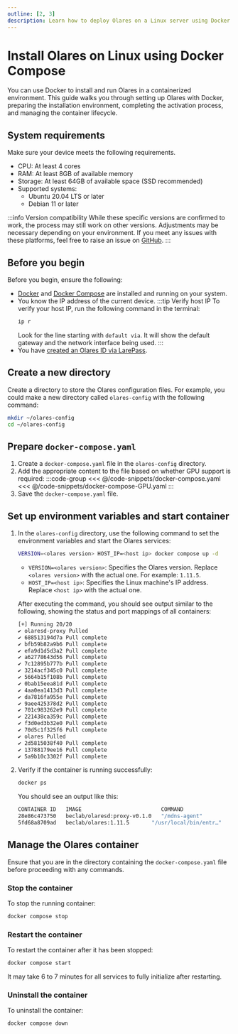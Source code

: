 ```yaml
---
outline: [2, 3]
description: Learn how to deploy Olares on a Linux server using Docker Compose. This step-by-step guide covers system requirements, configuration, installation, activation, and container management.
---
```

# Install Olares on Linux using Docker Compose
You can use Docker to install and run Olares in a containerized environment. This guide walks you through setting up Olares with Docker, preparing the installation environment, completing the activation process, and managing the container lifecycle.

## System requirements

Make sure your device meets the following requirements.

- CPU: At least 4 cores
- RAM: At least 8GB of available memory
- Storage: At least 64GB of available space (SSD recommended)
- Supported systems:
    - Ubuntu 20.04 LTS or later
    - Debian 11 or later

:::info Version compatibility
While these specific versions are confirmed to work, the process may still work on other versions. Adjustments may be necessary depending on your environment. If you meet any issues with these platforms, feel free to raise an issue on [GitHub](https://github.com/beclab/Olares/issues/new).
:::

## Before you begin
Before you begin, ensure the following:
- [Docker](https://docs.docker.com/engine/install/) and [Docker Compose](https://docs.docker.com/compose/install/) are installed and running on your system.
- You know the IP address of the current device.
  :::tip Verify host IP
  To verify your host IP, run the following command in the terminal:
  ```bash
  ip r
  ```
  Look for the line starting with `default via`. It will show the default gateway and the network interface being used.
  :::
- You have [created an Olares ID via LarePass](create-olares-id.md).

## Create a new directory
Create a directory to store the Olares configuration files. For example, you could make a new directory called `olares-config` with the following command:

```bash
mkdir ~/olares-config
cd ~/olares-config
```
## Prepare `docker-compose.yaml`
1. Create a `docker-compose.yaml` file in the `olares-config` directory.
2. Add the appropriate content to the file based on whether GPU support is required:
   :::code-group
   <<< @/code-snippets/docker-compose.yaml
   <<< @/code-snippets/docker-compose-GPU.yaml
   :::
3. Save the `docker-compose.yaml` file.

## Set up environment variables and start container

1. In the `olares-config` directory, use the following command to set the environment variables and start the Olares services:

   ```bash [With Docker Compose Plugin]
   VERSION=<olares version> HOST_IP=<host ip> docker compose up -d
   ```
   - `VERSION=<olares version>`: Specifies the Olares version. Replace `<olares version>` with the actual one. For example: `1.11.5`.
   - `HOST_IP=<host ip>`: Specifies the Linux machine's IP address. Replace `<host ip>` with the actual one.
   
   After executing the command, you should see output similar to the following, showing the status and port mappings of all containers:
    ```bash
   [+] Running 20/20
   ✔ olaresd-proxy Pulled                                                                           67.8s
   ✔ 688513194d7a Pull complete                                                                    6.8s
   ✔ bfb59b82a9b6 Pull complete                                                                    6.9s
   ✔ efa9d1d5d3a2 Pull complete                                                                    9.5s
   ✔ a62778643d56 Pull complete                                                                    9.6s
   ✔ 7c12895b777b Pull complete                                                                    9.6s
   ✔ 3214acf345c0 Pull complete                                                                   13.6s
   ✔ 5664b15f108b Pull complete                                                                   14.1s
   ✔ 0bab15eea81d Pull complete                                                                   14.2s
   ✔ 4aa0ea1413d3 Pull complete                                                                   15.0s
   ✔ da7816fa955e Pull complete                                                                   15.1s
   ✔ 9aee425378d2 Pull complete                                                                   15.1s
   ✔ 701c983262e9 Pull complete                                                                   36.2s
   ✔ 221438ca359c Pull complete                                                                   36.3s
   ✔ f3d0ed3b32e0 Pull complete                                                                   36.4s
   ✔ 70d5c1f325f6 Pull complete                                                                   43.2s
   ✔ olares Pulled                                                                                5863.6s
   ✔ 2d5815038f40 Pull complete                                                                 5759.0s
   ✔ 13788179ee16 Pull complete                                                                 5831.6s
   ✔ 5a9b10c3302f Pull complete                                                                 5831.7s
    ```

2. Verify if the container is running successfully:
   ```bash
   docker ps
   ```
   You should see an output like this:
   ```bash
   CONTAINER ID   IMAGE                         COMMAND                  CREATED              STATUS              PORTS                   NAMES
   28e86c473750   beclab/olaresd:proxy-v0.1.0   "/mdns-agent"            About a minute ago   Up About a minute                           olares-olaresd-proxy-1
   5fd68a8709ad   beclab/olares:1.11.5       "/usr/local/bin/entr…"   2 minutes ago        Up About a minute   0.0.0.0:80->80/tcp...   olares-olares-1
   ```

<!--@include: ./install-and-activate-olares.md-->

## Manage the Olares container
Ensure that you are in the directory containing the `docker-compose.yaml` file before proceeding with any commands.
### Stop the container
To stop the running container:
```bash
docker compose stop
```

### Restart the container
To restart the container after it has been stopped:
```bash
docker compose start
```
It may take 6 to 7 minutes for all services to fully initialize after restarting.

### Uninstall the container
To uninstall the container:
```bash
docker compose down
```

<!--@include: ./reusables.md{35,39}-->
   
   

